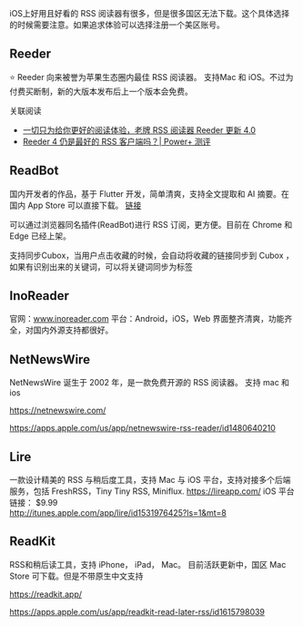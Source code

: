 iOS上好用且好看的 RSS 阅读器有很多，但是很多国区无法下载。这个具体选择的时候需要注意。如果追求体验可以选择注册一个美区账号。

## Reeder 
:star: Reeder 向来被誉为苹果生态圈内最佳 RSS 阅读器。 支持Mac 和 iOS。不过为付费买断制，新的大版本发布后上一个版本会免费。

关联阅读

- [一切只为给你更好的阅读体验，老牌 RSS 阅读器 Reeder 更新 4.0](https://sspai.com/post/54241)
- [Reeder 4 仍是最好的 RSS 客户端吗？| Power+ 测评](https://sspai.com/post/54294)

## ReadBot
国内开发者的作品，基于 Flutter 开发，简单清爽，支持全文提取和 AI 摘要。在国内 App Store 可以直接下载。 [链接](https://apps.apple.com/us/app/readbot/id6449085999)

可以通过浏览器同名插件(ReadBot)进行 RSS 订阅，更方便。目前在 Chrome 和 Edge 已经上架。

支持同步Cubox，当用户点击收藏的时候，会自动将收藏的链接同步到 Cubox ，如果有识别出来的关键词，可以将关键词同步为标签


## InoReader

官网：www.inoreader.com
平台：Android，iOS，Web
界面整齐清爽，功能齐全，对国内外源支持都很好。



## NetNewsWire

NetNewsWire 诞生于 2002 年，是一款免费开源的 RSS 阅读器。 支持 mac 和 ios

https://netnewswire.com/

https://apps.apple.com/us/app/netnewswire-rss-reader/id1480640210


## Lire

一款设计精美的 RSS 与稍后度工具，支持 Mac 与 iOS 平台，支持对接多个后端服务，包括 FreshRSS，Tiny Tiny RSS, Miniflux.    https://lireapp.com/
iOS 平台链接：  $9.99  
http://itunes.apple.com/app/lire/id1531976425?ls=1&mt=8



## ReadKit
RSS和稍后读工具，支持 iPhone， iPad， Mac。 目前活跃更新中，国区 Mac Store 可下载。但是不带原生中文支持

https://readkit.app/

https://apps.apple.com/us/app/readkit-read-later-rss/id1615798039
